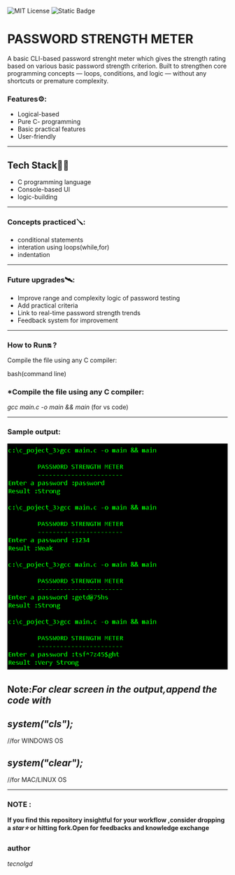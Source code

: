 ![MIT License](https://img.shields.io/github/license/tecnolgd/PASSWORD-STRENGTH-METER?style=flat)
![Static Badge](https://img.shields.io/badge/Open-Source-Blue)


# PASSWORD STRENGTH METER

A basic CLI-based password strenght meter which gives the strength rating based on various basic password strength criterion.
Built to strengthen core programming concepts — loops, conditions, and logic — without any shortcuts or premature complexity.

### Features⚙️:
- Logical-based
- Pure C- programming
- Basic practical features
- User-friendly
--------

##  Tech Stack🚀🚀

- C programming language 
- Console-based UI
- logic-building
--------

### Concepts practiced🪛:
- conditional statements
- interation using loops(while,for)
- indentation
--------

### Future upgrades🛰️:
- Improve range and complexity logic of password testing
- Add practical criteria 
- Link to real-time password strength trends
- Feedback system for improvement
--------

### How to Run🔛 ?
Compile the file using any C compiler:

bash(command line)
### *Compile the file using any C compiler:
*gcc main.c -o main && main*   (for vs code)

--------------
### Sample output:
![Sample Output](output_screenshot.png)
## Note:*For clear screen in the output,append the code with*

## *system("cls");*
//for WINDOWS OS

## *system("clear");*
//for MAC/LINUX OS 

--------------
### NOTE :
**If you find this repository insightful for your workflow ,consider dropping a *star⭐* or hitting fork.Open for feedbacks and knowledge exchange**

### author 
*tecnolgd*
